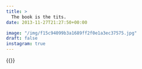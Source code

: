 ```yaml
---
title: >
  The book is the tits.
date: 2013-11-27T21:27:50+00:00

image: "/img/f15c94099b3a1689ff2f0e1a3ec37575.jpg"
draft: false
instagram: true
---
```


{{<photo src="/img/f15c94099b3a1689ff2f0e1a3ec37575.jpg">}}
